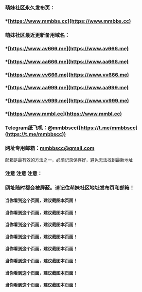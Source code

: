 ### 萌妹社区永久发布页：
### *[https://www.mmbbs.cc](https://www.mmbbs.cc)  
### 萌妹社区最近更新备用域名：
### *[https://www.av666.me](https://www.av666.me)  
### *[https://www.aa666.me](https://www.aa666.me)  
### *[https://www.vv666.me](https://www.vv666.me) 

### *[https://www.aa999.me](https://www.aa999.me)  
### *[https://www.vv999.me](https://www.vv999.me) 

### *[https://www.mmbl.cc](https://www.mmbl.cc)    


### Telegram纸飞机：@mmbbscc([https://t.me/mmbbscc](https://t.me/mmbbscc))

### 网址专用邮箱：mmbbscc@gmail.com

邮箱是最有效的方法之一，必须记录保存好，避免无法找到最新地址



### 注意 注意 注意：
### 网址随时都会被屏蔽。请记住萌妹社区地址发布页和邮箱！
#### 当你看到这个页面，建议截图本页面！ 
#### 当你看到这个页面，建议截图本页面！ 
#### 当你看到这个页面，建议截图本页面！ 
#### 当你看到这个页面，建议截图本页面！ 
#### 当你看到这个页面，建议截图本页面！ 
#### 当你看到这个页面，建议截图本页面！ 
#### 当你看到这个页面，建议截图本页面！ 
#### 当你看到这个页面，建议截图本页面！ 
